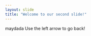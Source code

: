 ```yaml
---
layout: slide
title: "Welcome to our second slide!"
---
```

maydada 
Use the left arrow to go back!
